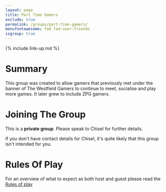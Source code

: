 ```yaml
---
layout: page
title: Part Time Gamers
exclude: true
permalink: /groups/part-time-gamers/
menufontawesome: fad fad-user-friends
isgroup: true
---
```


{% include link-up.md %}

# Summary

This group was created to allow gamers that previously met under the banner of
The Westfield Gamers to continue to meet, socialise and play more games. It
later grew to include ZPG gamers.

# Joining The Group

This is a **private group**. Please speak to Chisel for further details.

If you don't have contact details for Chisel, it's quite likely that this group isn't intended for you.

# Rules Of Play

For an overview of what to expect as both host and guest please read the
[Rules of play<small><i class="fad fa-external-link"></i></small>](/groups/part-time-gamers/rules-of-play/)
